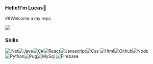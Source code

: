 ### Hello!I'm Lucas👋 

##Welcome a my repo

<img src="https://media.giphy.com/media/3orif6SZHGRvNulw0E/source.gif">

### Skills

<img src="https://img.shields.io/badge/-.Net-blueviolet?style=flat&logo=.net&logoColor=white" alt=".Net"><img src="https://img.shields.io/badge/-Java-red?style=flat&logo=java&logoColor=white" alt="Java"><img src="https://img.shields.io/badge/-C%23-green?style=flat&logo=c%23&logoColor=white" alt="C#"><img src="https://img.shields.io/badge/-React-blue?style=flat&logo=react&logoColor=white" alt="React"><img src="https://img.shields.io/badge/-Javascript-yellow?style=flat&logo=javascript&logoColor=white" alt="Javascript"><img src="https://img.shields.io/badge/-Css-blueviolet?style=flat&logo=css&logoColor=white" alt="Css">
<img src="https://img.shields.io/badge/-HTML-orange?style=flat&logo=html5&logoColor=white" alt="Html"><img src="https://img.shields.io/badge/-Github-black?style=flat&logo=github&logoColor=white" alt="Github"><img src="https://img.shields.io/badge/-Node-success?style=flat&logo=nodelogoColor=white" alt="Node">
<img src="https://img.shields.io/badge/-Python-blue?style=flat&logo=python&logoColor=white" alt="Python"><img src="https://img.shields.io/badge/-Pug-critical?style=flat&logo=pug&logoColor=white" alt="Pug"><img src="https://img.shields.io/badge/-MySql-black?style=flat&logo=mysql&logoColor=white" alt="MySql">
<img src="https://img.shields.io/badge/-Firebase-Orange?style=flat&logo=firebase&logoColor=white" alt="Firebase">



